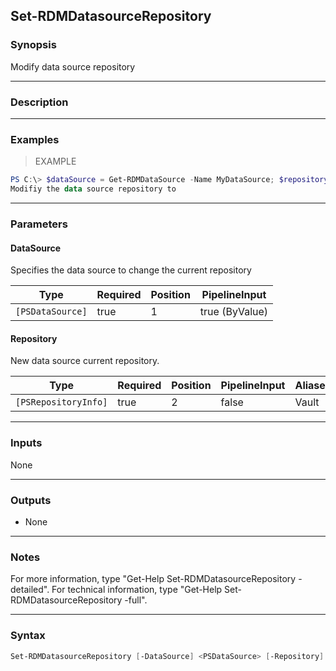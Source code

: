 Set-RDMDatasourceRepository
---------------------------

### Synopsis
Modify data source repository

---

### Description

---

### Examples
> EXAMPLE

```PowerShell
PS C:\> $dataSource = Get-RDMDataSource -Name MyDataSource; $repository = Get-RDMRepository -Name MyRepository ;Set-RDMDatasourceRepository -DataSource $dataSource -Repository $repository
Modifiy the data source repository to
```

---

### Parameters
#### **DataSource**
Specifies the data source to change the current repository

|Type            |Required|Position|PipelineInput |
|----------------|--------|--------|--------------|
|`[PSDataSource]`|true    |1       |true (ByValue)|

#### **Repository**
New data source current repository.

|Type                |Required|Position|PipelineInput|Aliases|
|--------------------|--------|--------|-------------|-------|
|`[PSRepositoryInfo]`|true    |2       |false        |Vault  |

---

### Inputs
None

---

### Outputs
* None

---

### Notes
For more information, type "Get-Help Set-RDMDatasourceRepository -detailed". For technical information, type "Get-Help Set-RDMDatasourceRepository -full".

---

### Syntax
```PowerShell
Set-RDMDatasourceRepository [-DataSource] <PSDataSource> [-Repository] <PSRepositoryInfo> [<CommonParameters>]
```
